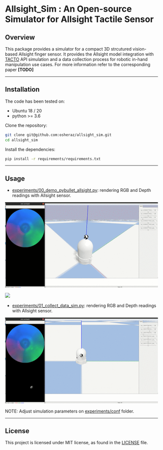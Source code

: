 # Allsight_Sim : An Open-source Simulator for Allsight Tactile Sensor

## Overview
This package provides a simulator for a compact 3D strcutured vision-based Allsight finger sensor. It provides the Allsight model integration with [TACTO](https://github.com/facebookresearch/tacto) API simulation and a data collection process for robotic in-hand manipulation use cases.
For more information refer to the corresponding paper **[TODO]**

---
## Installation

The code has been tested on:
- Ubuntu 18 / 20 
- python >= 3.6

Clone the repository:

```bash
git clone git@github.com:osheraz/allsight_sim.git
cd allsight_sim
```

Install the dependencies:

```bash
pip install -r requirements/requirements.txt
```

---

## Usage 

- [experiments/00_demo_pybullet_allsight.py](experiments/00_demo_pybullet_allsight.py): rendering RGB and Depth readings with Allsight sensor.

![](website/gif/allsight_demo.gif)

![](website/gif/allsight_demo_rect.gif)


- [experiments/01_collect_data_sim.py](experiments/01_collect_data_sim.py): rendering RGB and Depth readings with Allsight sensor.

![](website/gif/allsight_collect_data.gif)


NOTE: Adjust simulation parameters on [experiments/conf](experiments/conf) folder. 

---

## License

This project is licensed under MIT license, as found in the [LICENSE](LICENSE) file.






